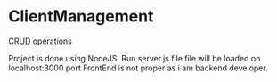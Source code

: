 # ClientManagement
CRUD operations

Project is done using NodeJS.
Run server.js file
file will be loaded on localhost:3000 port
FrontEnd is not proper as i am backend developer.
